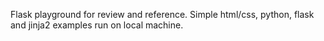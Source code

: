 Flask playground for review and reference. Simple html/css, python, flask and jinja2 examples run on local machine.
